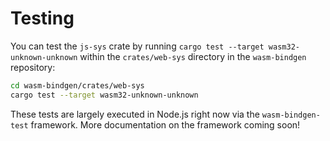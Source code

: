 # Testing

You can test the `js-sys` crate by running `cargo test --target
wasm32-unknown-unknown` within the `crates/web-sys` directory in the
`wasm-bindgen` repository:

```sh
cd wasm-bindgen/crates/web-sys
cargo test --target wasm32-unknown-unknown
```

These tests are largely executed in Node.js right now via the
`wasm-bindgen-test` framework. More documentation on the framework coming soon!
